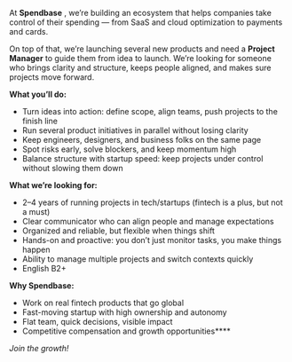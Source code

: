At **Spendbase** , we’re building an ecosystem that helps companies take
control of their spending — from SaaS and cloud optimization to payments and
cards.

On top of that, we’re launching several new products and need a **Project
Manager** to guide them from idea to launch. We’re looking for someone who
brings clarity and structure, keeps people aligned, and makes sure projects
move forward.

**What you’ll do:**

  * Turn ideas into action: define scope, align teams, push projects to the finish line
  * Run several product initiatives in parallel without losing clarity
  * Keep engineers, designers, and business folks on the same page
  * Spot risks early, solve blockers, and keep momentum high
  * Balance structure with startup speed: keep projects under control without slowing them down

**What we’re looking for:**

  * 2–4 years of running projects in tech/startups (fintech is a plus, but not a must)
  * Clear communicator who can align people and manage expectations
  * Organized and reliable, but flexible when things shift
  * Hands-on and proactive: you don’t just monitor tasks, you make things happen
  * Ability to manage multiple projects and switch contexts quickly
  * English B2+ 

**Why Spendbase:**

  * Work on real fintech products that go global
  * Fast-moving startup with high ownership and autonomy
  * Flat team, quick decisions, visible impact
  * Competitive compensation and growth opportunities****

_Join the growth!_